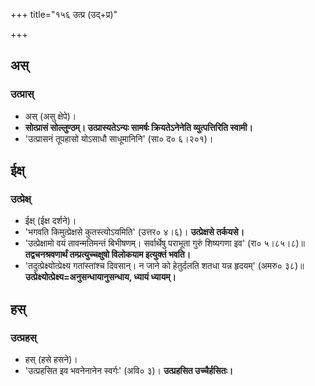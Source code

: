 +++
title="१५६ उत्प्र (उद्+प्र)"

+++

## अस्
### उत्प्रास्
- अस् (असु क्षेपे)।
- **सोत्प्रासं सोल्लुण्ठम्। उत्प्रास्यतेऽन्यः सामर्षः क्रियतेऽनेनेति व्युत्पत्तिरिति स्वामी।**
- 'उत्प्रासनं तूपहासो योऽसाधौ साधूमानिनि' (सा० द० ६।२०१)।

## ईक्ष्
### उत्प्रेक्ष्
- ईक्ष् (ईक्ष दर्शने)।
- 'भगवति किमुत्प्रेक्षसे कुतस्त्योऽयमिति' (उत्तर० ४।६)। **उत्प्रेक्षसे तर्कयसे।**
- 'उत्प्रेक्षामो वयं तावन्मतिमन्तं बिभीषणम्। सर्वार्थेषु पराभूता गुरुं शिष्यगणा इव' (रा० ५।८५।८)॥ **तद्वचनश्रवणार्थं तम्प्रत्युच्चक्षुषो विलोकयाम इत्युक्तं भवति।**
- 'तदुत्प्रेक्ष्योत्प्रेक्ष्य गतांस्तांश्च दिवसान्। न जाने को हेतुर्दलति शतधा यन्न हृदयम्' (अमरु० ३८)॥ **उत्प्रेक्ष्योत्प्रेक्ष्य=अनुसन्धायानुसन्धाय, ध्यायं ध्यायम्।**

## हस्
### उत्प्रहस्
- हस् (हसे हसने)।
- 'उत्प्रहसित इव भवनेनानेन स्वर्गः' (अवि० ३)। **उत्प्रहसित उच्चैर्हसितः।**
